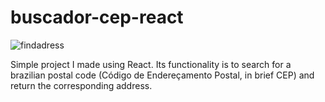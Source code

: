 # buscador-cep-react
![findadress](https://user-images.githubusercontent.com/44775324/145595487-c3da4e81-3259-4817-99ad-00d1e40750b3.png)

Simple project I made using React. Its functionality is to search for a brazilian postal code (Código de Endereçamento Postal, in brief CEP) and return the corresponding address.
